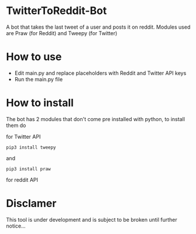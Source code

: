 # TwitterToReddit-Bot
A bot that takes the last tweet of a user and posts it on reddit. Modules used are Praw (for Reddit) and Tweepy (for Twitter)

# How to use

* Edit main.py and replace placeholders with Reddit and Twitter API keys
* Run the main.py file

# How to install
The bot has 2 modules that don't come pre installed with python, to install them do

for Twitter API
```
pip3 install tweepy
```
and
```
pip3 install praw
```
for reddit API

# Disclamer
This tool is under development and is subject to be broken until further notice...
